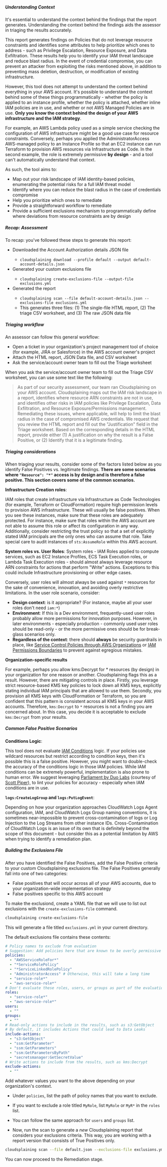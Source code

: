 <div id="triage-guidance-description"> <h5>Understanding Context</h5></div>

It's essential to understand the context behind the findings that the report generates. Understanding the context behind the findings aids the assessor in triaging the results accurately.

This report generates findings on Policies that do not leverage resource constraints and identifies some attributes to help prioritize which ones to address - such as Privilege Escalation, Resource Exposure, and Data Exfiltration. These results help you to identify your IAM threat landscape and reduce blast radius. In the event of credential compromise, you can prevent an attacker from exploiting the risks mentioned above, in addition to preventing mass deletion, destruction, or modification of existing infrastructure.

However, this tool does not attempt to understand the context behind everything in your AWS account. It's possible to understand the context behind some of these things programmatically - whether the policy is applied to an instance profile, whether the policy is attached, whether inline IAM policies are in use, and whether or not AWS Managed Policies are in use. **Only you know the context behind the design of your AWS infrastructure and the IAM strategy**.


For example, an AWS Lambda policy used as a simple service checking the configuration of AWS infrastructure might be a good use case for resource constraints. Conversely, perhaps you applied the AdministratorAccess AWS-managed policy to an Instance Profile so that an EC2 instance can run Terraform to provision AWS resources via Infrastructure as Code. In the second example, the role is extremely permissive **by design** - and a tool can't automatically understand that context.


As such, the tool aims to:
<div id="triage-guidance-description-bullet-points">
<ul>
<li> Map out your risk landscape of IAM identity-based policies, enumerating the potential risks for a full IAM threat model</li>
<li>Identify where you can reduce the blast radius in the case of credentials compromise</li>
<li> Help you prioritize which ones to remediate</li>
<li> Provide a straightforward workflow to remediate</li>
<li> Provide a sufficient exclusions mechanism to programmatically define where deviations from resource constraints are by design</li>
</ul>
</div>

<div id="triage-guidance-recap"> <h5>Recap: Assessment</h5></div>

To recap: you've followed these steps to generate this report:

<div id="triage-guidance-recap-bullet-points">
<ul>
<li>Downloaded the Account Authorization details JSON file</li>
  <ul>
    <li><code>cloudsplaining download --profile default --output default-account-details.json</code></li>
  </ul>
<li>Generated your custom exclusions file</li>
  <ul><li><code>cloudsplaining create-exclusions-file --output-file exclusions.yml</code></li></ul>
<li>Generated the report</li>
  <ul>
    <li><code>cloudsplaining scan --file default-account-details.json --exclusions-file exclusions.yml</code></li>
    <li>This generates three files: (1) The single-file HTML report, (2) The triage CSV worksheet, and (3) The raw JSON data file</li>
  </ul>
</ul>
</div>

<div id="triage-guidance-workflow"> <h5>Triaging workflow</h5></div>

An assessor can follow this general workflow:

<ul>
<li>Open a ticket in your organization's project management tool of choice (for example, JIRA or Salesforce) in the AWS account owner's project</li>
<li>Attach the HTML report, JSON Data file, and CSV worksheet</li>
<li>Ask the service/account owner team to fill out the Triage worksheet</li>
</ul>

When you ask the service/account owner team to fill out the Triage CSV worksheet, you can use some text like the following:

> As part of our security assessment, our team ran Cloudsplaining on your AWS account. Cloudsplaining maps out the IAM risk landscape in a report, identifies where resource ARN constraints are not in use, and identifies other risks in IAM policies like Privilege Escalation, Data Exfiltration, and Resource Exposure/Permissions management. Remediating these issues, where applicable, will help to limit the blast radius in the case of compromised AWS credentials.
> We request that you review the HTML report and fill out the "Justification" field in the Triage worksheet. Based on the corresponding details in the HTML report, provide either (1) A justification on why the result is a False Positive, or (2) Identify that it is a legitimate finding.

<div id="triage-guidance-considerations"> <h5>Triaging considerations</h5></div>

When triaging your results, consider some of the factors listed below as you identify False Positives vs. legitimate findings. **There are some scenarios where `"Resource": "*"` access is by design and is therefore a false positive. This section covers some of the common scenarios.**

**Infrastructure Creation roles**:

 IAM roles that create infrastructure via Infrastructure as Code Technologies (for example, Terraform or CloudFormation) require high permission levels to provision AWS infrastructure. These will usually be false positives. When you see these instances, make sure that these roles are adequately protected. For instance, make sure that roles within the AWS account are not able to assume this role or affect its configuration in any way. Additionally, consider restricting the trust policy so that a set of explicitly stated IAM principals are the only ones who can assume that role. Take special care to audit instances of `sts:AssumeRole` within this AWS account.

**System roles vs. User Roles**: System roles - IAM Roles applied to compute services, such as EC2 Instance Profiles, ECS Task Execution roles, or Lambda Task Execution roles - should almost always leverage resource ARN constraints for actions that perform "Write" actions. Exceptions to this could include Infrastructure provisioning or other edge cases.

Conversely, user roles will almost always be used against `*` resources for the sake of convenience, innovation, and avoiding overly restrictive limitations. In the user role scenario, consider:
<div id="triage-guidance-considerations-pt1-bullet-points">
<ul>
  <li><b>Design context</b>: is it appropriate? (For instance, maybe all your user roles don't need <code>iam:*</code>)</li>
  <li><b>Environment</b>: If this is a Dev environment, frequently-used user roles probably allow more permissions for innovation purposes. However, in later environments - especially production - commonly used user roles should be read-only - or the more permissive ones should be for break-glass scenarios only.</li>
  <li><b>Regardless of the context</b>: there should <b>always</b> be security guardrails in place, like <a href="https://docs.aws.amazon.com/organizations/latest/userguide/orgs_manage_policies_scp.html">Service Control Policies through AWS Organizations</a> or <a href="https://docs.aws.amazon.com/IAM/latest/UserGuide/access_policies_boundaries.html">IAM Permissions Boundaries</a> to prevent against egregious mistakes.</li>
</ul>
</div>

**Organization-specific results**

For example, perhaps you allow kms:Decrypt for * resources (by design) in your organization for one reason or another. Cloudsplaining flags this as a result. However, there are mitigating controls in place. Firstly, you leverage strict resource-based KMS key policies to lock down all KMS keys, explicitly stating individual IAM principals that are allowed to use them. Secondly, you provision all KMS keys with CloudFormation or Terraform, so you are confident that this pattern is consistent across all KMS keys in your AWS accounts. Therefore, `kms:Decrypt` to `*` resources is not a finding you are concerned about. In this case, you decide it is acceptable to exclude `kms:Decrypt` from your results.

<div id="triage-guidance-considerations-pt2"> <h5>Common False Positive Scenarios</h5></div>

**Conditions Logic**:

This tool does not evaluate [IAM Conditions](https://docs.aws.amazon.com/IAM/latest/UserGuide/reference_policies_elements_condition.html) logic. If your policies use wildcard resources but restrict according to condition keys, then it's possible this is a false positive. However, you might want to double-check the accuracy of the conditions logic in those IAM policies. While IAM conditions can be extremely powerful, implementation is also prone to human error. We suggest leveraging [Parliament by Duo Labs](https://github.com/duo-labs/parliament/) (courtesy of [Scott Piper](https://twitter.com/0xdabbad00)), to lint your policies for accuracy - especially when IAM conditions are in use.

**`logs:CreateLogGroup` and `logs:PutLogEvent`**:

Depending on how your organization approaches CloudWatch Logs Agent configuration, IAM, and CloudWatch Logs Group naming conventions, it is sometimes near-impossible to prevent cross-contamination of logs or Log Injection to the Log Streams from other instance IDs. Cross-Contamination of CloudWatch Logs is an issue of its own that is definitely beyond the scope of this document - but consider this as a potential limitation by AWS when trying to identify a remediation plan.

<div id="triage-guidance-considerations-pt3"> <h5>Building the Exclusions File</h5></div>

After you have identified the False Positives, add the False Positive criteria to your custom Cloudsplaining exclusions file. The False Positives generally fall into one of two categories:
<div id="triage-guidance-considerations-pt3-bullet-points">
<ul>
  <li>False positives that will occur across all of your AWS accounts, due to your organization-wide implementation strategy</li>
  <li>False positives specific to this AWS account</li>
</ul>
</div>

To make the exclusiond, create a YAML file that we will use to list out exclusions with the `create-exclusions-file` command.

```bash
cloudsplaining create-exclusions-file
```

This will generate a file titled `exclusions.yml` in your current directory.

 The default exclusions file contains these contents:

```yaml
# Policy names to exclude from evaluation
# Suggestion: Add policies here that are known to be overly permissive by design, after you run the initial report.
policies:
  - "AWSServiceRoleFor*"
  - "*ServiceRolePolicy"
  - "*ServiceLinkedRolePolicy"
  - "AdministratorAccess" # Otherwise, this will take a long time
  - "service-role*"
  - "aws-service-role*"
# Don't evaluate these roles, users, or groups as part of the evaluation
roles:
  - "service-role*"
  - "aws-service-role*"
users:
  - ""
groups:
  - ""
# Read-only actions to include in the results, such as s3:GetObject
# By default, it includes Actions that could lead to Data Leaks
include-actions:
  - "s3:GetObject"
  - "ssm:GetParameter"
  - "ssm:GetParameters"
  - "ssm:GetParametersByPath"
  - "secretsmanager:GetSecretValue"
# Write actions to include from the results, such as kms:Decrypt
exclude-actions:
  - ""
```

Add whatever values you want to the above depending on your organization's context.
  * Under `policies`, list the path of policy names that you want to exclude.
  * If you want to exclude a role titled `MyRole`, list `MyRole` or `MyR*` in the `roles` list.
  * You can follow the same approach for `users` and `groups` list.


* Now, run the scan to generate a *new* Cloudsplaining report  that considers your exclusions criteria. This way, you are working with a report version that consists of True Positives only.

```bash
cloudsplaining scan --file default.json --exclusions-file exclusions.yml
```

You can now proceed to the Remediation stage.
